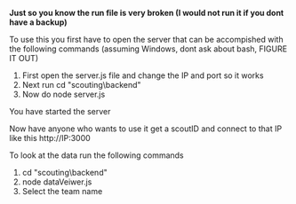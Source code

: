 **Just so you know the run file is very broken (I would not run it if you dont have a backup)**

To use this you first have to open the server that can be accompished with the following commands (assuming Windows, dont ask about bash, FIGURE IT OUT)

1. First open the server.js file and change the IP and port so it works
2. Next run cd "scouting\backend"
3. Now do node server.js

You have started the server

Now have anyone who wants to use it get a scoutID and connect to that IP like this http://IP:3000

To look at the data run the following commands

1. cd "scouting\backend"
2. node dataVeiwer.js
3. Select the team name
